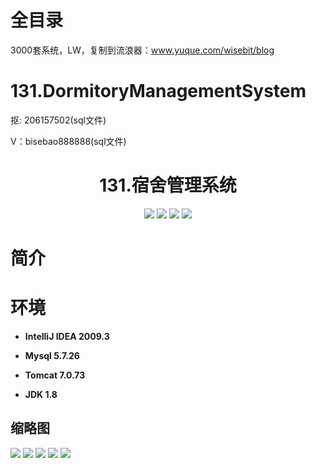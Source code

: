# 全目录

3000套系统，LW，复制到流浪器：www.yuque.com/wisebit/blog
# 131.DormitoryManagementSystem

<p>抠: 206157502(sql文件)</p>
<p>V：bisebao888888(sql文件)</p>

<p><h1 align="center">131.宿舍管理系统</h1></p>


<p align="center">
	<img src="https://img.shields.io/badge/jdk-1.8-orange.svg"/>
    <img src="https://img.shields.io/badge/spring-5.x-lightgrey.svg"/>
    <img src="https://img.shields.io/badge/springmvc-3.x-blue.svg"/>
    <img src="https://img.shields.io/badge/mybatis-5.x-yellow.svg"/>
</p>

# 简介
>
> 



# 环境

- <b>IntelliJ IDEA 2009.3</b>

- <b>Mysql 5.7.26</b>

- <b>Tomcat 7.0.73</b>

- <b>JDK 1.8</b>




## 缩略图

![](https://bitwise.oss-cn-heyuan.aliyuncs.com/2024/9/10/8d7e3cbd-2cd5-49e0-9a19-95de9f3033c6.png)
![](https://bitwise.oss-cn-heyuan.aliyuncs.com/2024/9/10/e3dd79fa-ddaf-451b-ae0c-892ad91fed86.png)
![](https://bitwise.oss-cn-heyuan.aliyuncs.com/2024/9/10/17ee4f4e-d5cf-4e62-95e3-646ac3f2acb2.png)
![](https://bitwise.oss-cn-heyuan.aliyuncs.com/2024/9/10/23377efe-adff-4f6a-8444-4803df5a3ef8.png)
![](https://bitwise.oss-cn-heyuan.aliyuncs.com/2024/9/10/2f93c02e-9f2b-46cd-9893-9f849a39f2fe.png)




